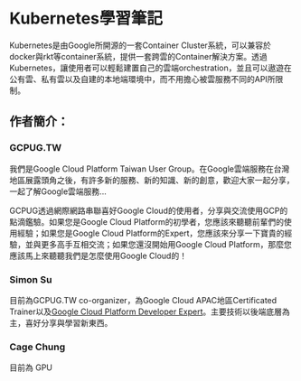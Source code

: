 # Kubernetes學習筆記

Kubernetes是由Google所開源的一套Container Cluster系統，可以兼容於docker與rkt等container系統，提供一套跨雲的Container解決方案。透過Kubernetes，讓使用者可以輕鬆建置自己的雲端orchestration，並且可以遨遊在公有雲、私有雲以及自建的本地端環境中，而不用擔心被雲服務不同的API所限制。

## 作者簡介：

### GCPUG.TW

我們是Google Cloud Platform Taiwan User Group。在Google雲端服務在台灣地區展露頭角之後，有許多新的服務、新的知識、新的創意，歡迎大家一起分享，一起了解Google雲端服務...

GCPUG透過網際網路串聯喜好Google Cloud的使用者，分享與交流使用GCP的點滴鑑驗。如果您是Google Cloud Platform的初學者，您應該來聽聽前輩們的使用經驗；如果您是Google Cloud Platform的Expert，您應該來分享一下寶貴的經驗，並與更多高手互相交流；如果您還沒開始用Google Cloud Platform，那麼您應該馬上來聽聽我們是怎麼使用Google Cloud的！

### Simon Su

目前為GCPUG.TW co-organizer，為Google Cloud APAC地區Certificated Trainer以及[Google Cloud Platform Developer Expert](https://developers.google.com/experts/people/peihsin-su)。主要技術以後端底層為主，喜好分享與學習新東西。

### Cage Chung

目前為 GPU



